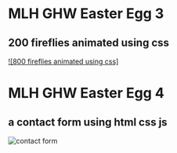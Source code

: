 # MLH GHW Easter Egg 3
## 200 fireflies animated using css
[![800 fireflies animated using css]](
https://github.com/user-attachments/assets/24f680df-cb22-488f-ae66-cfa5eb3be4df)
# MLH GHW Easter Egg 4
## a contact form using html css js
![contact form](https://github.com/user-attachments/assets/18d9c458-967d-4682-8672-945bf2e11973)
